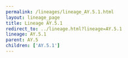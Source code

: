 ```yaml
---
permalink: /lineages/lineage_AY.5.1.html
layout: lineage_page
title: Lineage AY.5.1
redirect_to: ../lineage.html?lineage=AY.5.1
lineage: AY.5.1
parent: AY.5
children: ['AY.5.1']
---
```

